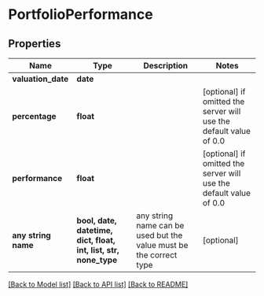 # PortfolioPerformance


## Properties
Name | Type | Description | Notes
------------ | ------------- | ------------- | -------------
**valuation_date** | **date** |  | 
**percentage** | **float** |  | [optional]  if omitted the server will use the default value of 0.0
**performance** | **float** |  | [optional]  if omitted the server will use the default value of 0.0
**any string name** | **bool, date, datetime, dict, float, int, list, str, none_type** | any string name can be used but the value must be the correct type | [optional]

[[Back to Model list]](../README.md#documentation-for-models) [[Back to API list]](../README.md#documentation-for-api-endpoints) [[Back to README]](../README.md)


